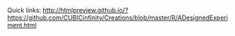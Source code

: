 Quick links: http://htmlpreview.github.io/?https://github.com/CUBICinfinity/Creations/blob/master/R/ADesignedExperiment.html

